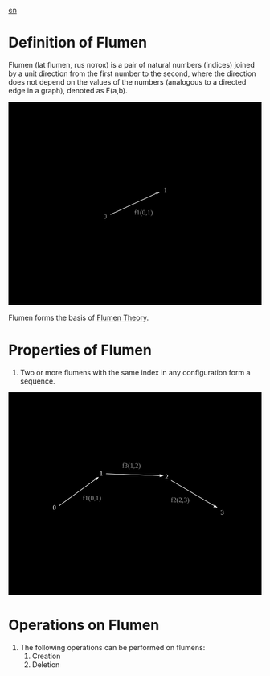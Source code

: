 [en](../en/flumen.md)

# Definition of Flumen

Flumen (lat flumen, rus поток) is a pair of natural numbers (indices) joined by a unit direction from the first number to the second, where the direction does not depend on the values of the numbers (analogous to a directed edge in a graph), denoted as F(a,b).

![](../images/f1.svg)

Flumen forms the basis of [Flumen Theory](README.md).

# Properties of Flumen

1. Two or more flumens with the same index in any configuration form a sequence.

![](../images/f1f2f3.svg)

# Operations on Flumen

1. The following operations can be performed on flumens:
    1. Creation
    2. Deletion
